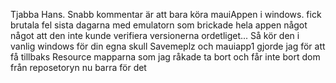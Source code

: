 Tjabba Hans. Snabb kommentar är att bara köra mauiAppen i windows. fick brutala fel sista dagarna med emulatorn som brickade hela appen något något att den inte kunde verifiera versionerna ordetliget...
Så kör den i vanlig windows för din egna skull 
Savemeplz och mauiapp1 gjorde jag för att få tillbaks Resource mapparna som jag råkade ta bort och får inte bort dom från reposetoryn nu barra för det 
